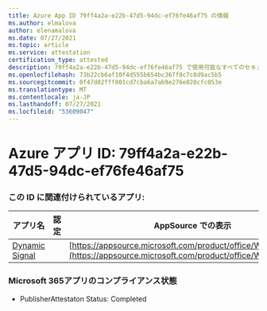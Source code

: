 ```yaml
---
title: Azure App ID 79ff4a2a-e22b-47d5-94dc-ef76fe46af75 の情報
ms.author: elmalova
author: elenamalova
ms.date: 07/27/2021
ms.topic: article
ms.service: attestation
certification_type: attested
description: 79ff4a2a-e22b-47d5-94dc-ef76fe46af75 で使用可能なすべてのセキュリティおよびコンプライアンス情報。
ms.openlocfilehash: 73b22cb6af10f4d555b654bc367f8c7c8d9ac5b5
ms.sourcegitcommit: 0f47d02fff001cd7cba6a7ab9e276e020cfc053e
ms.translationtype: MT
ms.contentlocale: ja-JP
ms.lasthandoff: 07/27/2021
ms.locfileid: "53609047"
---
```

# <a name="azure-app-id-79ff4a2a-e22b-47d5-94dc-ef76fe46af75"></a>Azure アプリ ID: 79ff4a2a-e22b-47d5-94dc-ef76fe46af75


### <a name="apps-associated-with-this-id"></a>この ID に関連付けられているアプリ:
| **アプリ名** | **認定** | **AppSource での表示** |
|--------------|---------------|-----------------------|
| [Dynamic Signal](https://docs.microsoft.com/microsoft-365-app-certification/forward/WA200000102) |  | [https://appsource.microsoft.com/product/office/WA200000102](https://appsource.microsoft.com/product/office/WA200000102) |

### <a name="microsoft-365-app-compliance-status"></a>Microsoft 365アプリのコンプライアンス状態
- PublisherAttestaton Status: Completed
